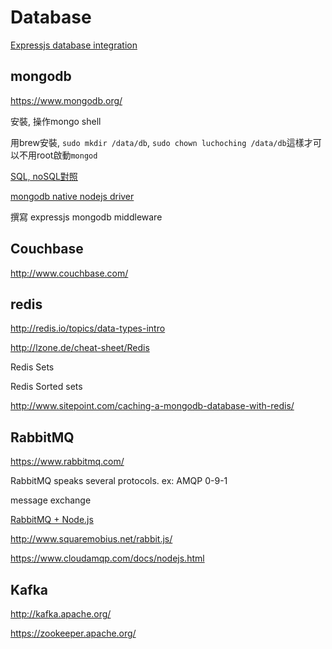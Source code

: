 # Database 

[Expressjs database integration](http://expressjs.com/guide/database-integration.html)

## mongodb 

https://www.mongodb.org/

安裝, 操作mongo shell

用brew安裝, `sudo mkdir /data/db`, `sudo chown luchoching /data/db`這樣才可以不用root啟動`mongod`

[SQL, noSQL對照](http://docs.mongodb.org/manual/reference/sql-comparison/)

[mongodb native nodejs driver](https://github.com/mongodb/node-mongodb-native)

撰寫 expressjs mongodb middleware

## Couchbase

http://www.couchbase.com/

## redis 

http://redis.io/topics/data-types-intro

http://lzone.de/cheat-sheet/Redis

Redis Sets

Redis Sorted sets

http://www.sitepoint.com/caching-a-mongodb-database-with-redis/

## RabbitMQ

https://www.rabbitmq.com/

RabbitMQ speaks several protocols. ex: AMQP 0-9-1

message exchange

[RabbitMQ + Node.js](https://www.ctl.io/developers/blog/post/tutorial-rabbitmq-node-js)

http://www.squaremobius.net/rabbit.js/

https://www.cloudamqp.com/docs/nodejs.html

## Kafka 

http://kafka.apache.org/

https://zookeeper.apache.org/


